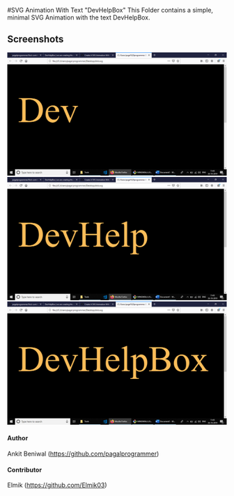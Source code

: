 #SVG Animation With Text "DevHelpBox"
This Folder contains a simple, minimal SVG Animation with the text DevHelpBox.

## Screenshots
<p align="center">
  <img src="First Screenshot.png?raw=true" alt="First Screenshot"/>
  <img src="Second Screenshot.png?raw=true" alt="Second Screenshot"/>
  <img src="Third Screenshot.png?raw=true" alt="Third Screenshot"/>
</p>

#### Author
Ankit Beniwal (https://github.com/pagalprogrammer)
#### Contributor 
Elmik (https://github.com/Elmik03)